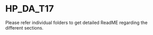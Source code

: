 # HP_DA_T17

Please refer individual folders to get detailed ReadME regarding the different sections. 
